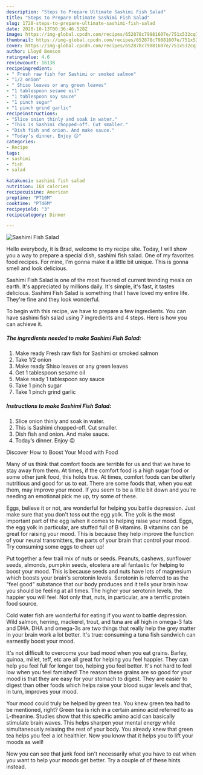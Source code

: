 ```yaml
---
description: "Steps to Prepare Ultimate Sashimi Fish Salad"
title: "Steps to Prepare Ultimate Sashimi Fish Salad"
slug: 1728-steps-to-prepare-ultimate-sashimi-fish-salad
date: 2020-10-13T00:36:46.528Z
image: https://img-global.cpcdn.com/recipes/652878c79881607e/751x532cq70/sashimi-fish-salad-recipe-main-photo.jpg
thumbnail: https://img-global.cpcdn.com/recipes/652878c79881607e/751x532cq70/sashimi-fish-salad-recipe-main-photo.jpg
cover: https://img-global.cpcdn.com/recipes/652878c79881607e/751x532cq70/sashimi-fish-salad-recipe-main-photo.jpg
author: Lloyd Benson
ratingvalue: 4.6
reviewcount: 16138
recipeingredient:
- " Fresh raw fish for Sashimi or smoked salmon"
- "1/2 onion"
- " Shiso leaves or any green leaves"
- "1 tablespoon sesame oil"
- "1 tablespoon soy sauce"
- "1 pinch sugar"
- "1 pinch grind garlic"
recipeinstructions:
- "Slice onion thinly and soak in water."
- "This is Sashimi chopped-off. Cut smaller."
- "Dish fish and onion. And make sauce."
- "Today’s dinner. Enjoy 😉"
categories:
- Recipe
tags:
- sashimi
- fish
- salad

katakunci: sashimi fish salad 
nutrition: 164 calories
recipecuisine: American
preptime: "PT10M"
cooktime: "PT46M"
recipeyield: "3"
recipecategory: Dinner

---
```



![Sashimi Fish Salad](https://img-global.cpcdn.com/recipes/652878c79881607e/751x532cq70/sashimi-fish-salad-recipe-main-photo.jpg)

Hello everybody, it is Brad, welcome to my recipe site. Today, I will show you a way to prepare a special dish, sashimi fish salad. One of my favorites food recipes. For mine, I'm gonna make it a little bit unique. This is gonna smell and look delicious.



Sashimi Fish Salad is one of the most favored of current trending meals on earth. It's appreciated by millions daily. It's simple, it's fast, it tastes delicious. Sashimi Fish Salad is something that I have loved my entire life. They're fine and they look wonderful.


To begin with this recipe, we have to prepare a few ingredients. You can have sashimi fish salad using 7 ingredients and 4 steps. Here is how you can achieve it.

<!--inarticleads1-->

##### The ingredients needed to make Sashimi Fish Salad:

1. Make ready  Fresh raw fish for Sashimi or smoked salmon
1. Take 1/2 onion
1. Make ready  Shiso leaves or any green leaves
1. Get 1 tablespoon sesame oil
1. Make ready 1 tablespoon soy sauce
1. Take 1 pinch sugar
1. Take 1 pinch grind garlic




<!--inarticleads2-->

##### Instructions to make Sashimi Fish Salad:

1. Slice onion thinly and soak in water.
1. This is Sashimi chopped-off. Cut smaller.
1. Dish fish and onion. And make sauce.
1. Today’s dinner. Enjoy 😉




Discover How to Boost Your Mood with Food


Many of us think that comfort foods are terrible for us and that we have to stay away from them. At times, if the comfort food is a high sugar food or some other junk food, this holds true. At times, comfort foods can be utterly nutritious and good for us to eat. There are some foods that, when you eat them, may improve your mood. If you seem to be a little bit down and you're needing an emotional pick me up, try some of these.

Eggs, believe it or not, are wonderful for helping you battle depression. Just make sure that you don't toss out the egg yolk. The yolk is the most important part of the egg iwhen it comes to helping raise your mood. Eggs, the egg yolk in particular, are stuffed full of B vitamins. B vitamins can be great for raising your mood. This is because they help improve the function of your neural transmitters, the parts of your brain that control your mood. Try consuming some eggs to cheer up!

Put together a few trail mix of nuts or seeds. Peanuts, cashews, sunflower seeds, almonds, pumpkin seeds, etcetera are all fantastic for helping to boost your mood. This is because seeds and nuts have lots of magnesium which boosts your brain's serotonin levels. Serotonin is referred to as the "feel good" substance that our body produces and it tells your brain how you should be feeling at all times. The higher your serotonin levels, the happier you will feel. Not only that, nuts, in particular, are a terrific protein food source.

Cold water fish are wonderful for eating if you want to battle depression. Wild salmon, herring, mackerel, trout, and tuna are all high in omega-3 fats and DHA. DHA and omega-3s are two things that really help the grey matter in your brain work a lot better. It's true: consuming a tuna fish sandwich can earnestly boost your mood. 

It's not difficult to overcome your bad mood when you eat grains. Barley, quinoa, millet, teff, etc are all great for helping you feel happier. They can help you feel full for longer too, helping you feel better. It's not hard to feel low when you feel famished! The reason these grains are so good for your mood is that they are easy for your stomach to digest. They are easier to digest than other foods which helps raise your blood sugar levels and that, in turn, improves your mood.

Your mood could truly be helped by green tea. You knew green tea had to be mentioned, right? Green tea is rich in a certain amino acid referred to as L-theanine. Studies show that this specific amino acid can basically stimulate brain waves. This helps sharpen your mental energy while simultaneously relaxing the rest of your body. You already knew that green tea helps you feel a lot healthier. Now you know that it helps you to lift your moods as well!

Now you can see that junk food isn't necessarily what you have to eat when you want to help your moods get better. Try  a  couple of  of  these  hints  instead.

